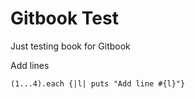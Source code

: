 # Gitbook Test

Just testing book for Gitbook 



Add lines 

```
(1...4).each {|l| puts "Add line #{l}"}
```

